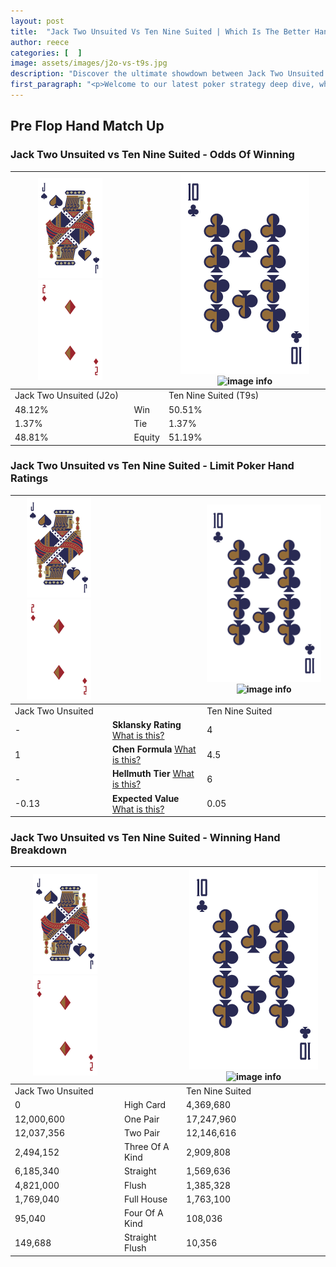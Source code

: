 ```yaml
---
layout: post
title:  "Jack Two Unsuited Vs Ten Nine Suited | Which Is The Better Hand In Poker? A Complete Guide"
author: reece
categories: [  ]
image: assets/images/j2o-vs-t9s.jpg
description: "Discover the ultimate showdown between Jack Two Unsuited and Ten Nine Suited in poker! Uncover the odds, strategies, and scenarios where one hand triumphs over the other. Get ready to up your poker game with this thrilling analysis."
first_paragraph: "<p>Welcome to our latest poker strategy deep dive, where we're pitting two distinct hands against each other in a high-stakes showdown: Jack Two Unsuited vs Ten Nine Suited.</p><p>In the dynamic world of poker, every decision counts, and knowing which hand holds the upper hand is key to your success at the table.</p><p>In this article, we'll dissect these two hands, explore the scenarios where one dominates the other, and equip you with the knowledge to make strategic choices that can tip the odds in your favor.</p><p>Get ready to unravel the intriguing dynamics of these poker hands and elevate your game to new heights.</p>"
---
```




[comment]: # (sp0)

## Pre Flop Hand Match Up

<div class="table hand-ratings" markdown="1"> 



### Jack Two Unsuited vs Ten Nine Suited - Odds Of Winning


    
| ![image info](assets/images/hand1/J.png) ![image info](assets/images/hand1/2o.png) |  | ![image info](assets/images/hand2/T.png) ![image info](assets/images/hand2/9s.png) |
| -------- | -------- | -------- |
| Jack Two Unsuited (J2o) |  | Ten Nine Suited (T9s) |
| 48.12% | Win | 50.51% |
| 1.37% | Tie | 1.37% |
| 48.81% | Equity | 51.19% |




[comment]: # (sp1)



### Jack Two Unsuited vs Ten Nine Suited - Limit Poker Hand Ratings


    
| ![image info](assets/images/hand1/J.png) ![image info](assets/images/hand1/2o.png) |  | ![image info](assets/images/hand2/T.png) ![image info](assets/images/hand2/9s.png) |
| -------- | -------- | -------- |
| Jack Two Unsuited |  | Ten Nine Suited |
| - | **Sklansky Rating** [What is this?](/sklansky-rating-explained) | 4 |
| 1 | **Chen Formula** [What is this?](/chen-formula-explained) | 4.5 |
| - | **Hellmuth Tier** [What is this?](/Hellmuth-tier-explained) | 6 |
| -0.13 | **Expected Value** [What is this?](/expected-value-explained) | 0.05 |




[comment]: # (sp2)



### Jack Two Unsuited vs Ten Nine Suited - Winning Hand Breakdown


    
| ![image info](assets/images/hand1/J.png) ![image info](assets/images/hand1/2o.png) |  | ![image info](assets/images/hand2/T.png) ![image info](assets/images/hand2/9s.png) |
| -------- | -------- | -------- |
| Jack Two Unsuited |  | Ten Nine Suited |
| 0 | High Card | 4,369,680 |
| 12,000,600 | One Pair | 17,247,960 |
| 12,037,356 | Two Pair | 12,146,616 |
| 2,494,152 | Three Of A Kind | 2,909,808 |
| 6,185,340 | Straight | 1,569,636 |
| 4,821,000 | Flush | 1,385,328 |
| 1,769,040 | Full House | 1,763,100 |
| 95,040 | Four Of A Kind | 108,036 |
| 149,688 | Straight Flush | 10,356 |




[comment]: # (sp3)



</div>

[comment]: # (sp4)



[comment]: # (sp5)

